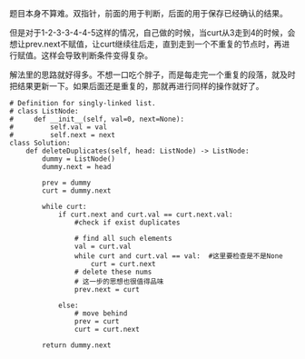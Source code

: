题目本身不算难。双指针，前面的用于判断，后面的用于保存已经确认的结果。

但是对于1-2-3-3-4-4-5这样的情况，自己做的时候，当curt从3走到4的时候，会想让prev.next不赋值，让curt继续往后走，直到走到一个不重复的节点时，再进行赋值。这样会导致判断条件变得复杂。

解法里的思路就好得多。不想一口吃个胖子，而是每走完一个重复的段落，就及时把结果更新一下。如果后面还是重复的，那就再进行同样的操作就好了。

```
# Definition for singly-linked list.
# class ListNode:
#     def __init__(self, val=0, next=None):
#         self.val = val
#         self.next = next
class Solution:
    def deleteDuplicates(self, head: ListNode) -> ListNode:
        dummy = ListNode()
        dummy.next = head

        prev = dummy 
        curt = dummy.next
        
        while curt:
            if curt.next and curt.val == curt.next.val:
                #check if exist duplicates
                
                # find all such elements
                val = curt.val
                while curt and curt.val == val:  #这里要检查是不是None
                    curt = curt.next
                # delete these nums
                # 这一步的思想也很值得品味
                prev.next = curt
                
            else:
                # move behind
                prev = curt
                curt = curt.next

        return dummy.next
```
